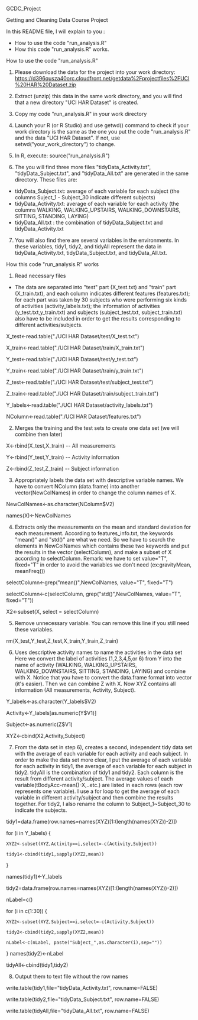 GCDC_Project

Getting and Cleaning Data Course Project

In this README file, I will explain to you :
- How to use the code "run_analysis.R"
- How this code "run_analysis.R" works.


How to use the code "run_analysis.R"

1. Please download the data for the project into your work directory:
https://d396qusza40orc.cloudfront.net/getdata%2Fprojectfiles%2FUCI%20HAR%20Dataset.zip

2. Extract (unzip) this data in the same work directory, and you will find that a new directory "UCI HAR Dataset" is created.

3. Copy my code "run_analysis.R" in your work directory

4. Launch your R (or R Studio) and use getwd() command to check if your work directory is the same as the one you put the code "run_analysis.R" and the data "UCI HAR Dataset". If not, use setwd("your_work_directory") to change.

5. In R, execute:
   source("run_analysis.R")

6. The you will find three more files "tidyData_Activity.txt", "tidyData_Subject.txt", and "tidyData_All.txt" are generated in the same directory. These files are:
- tidyData_Subject.txt: average of each variable for each subject (the columns Suject_1 - Subject_30 indicate different subjects)
- tidyData_Activity.txt: average of each variable for each activity (the columns WALKING, WALKING_UPSTAIRS, WALKING_DOWNSTAIRS, SITTING, STANDING, LAYING)
- tidyData_All.txt : the combination of tidyData_Subject.txt and tidyData_Activity.txt

7. You will also find there are several variables in the environments. In these variables, tidy1, tidy2, and tidyAll represent the data in tidyData_Activity.txt, tidyData_Subject.txt, and tidyData_All.txt.


How this code "run_analysis.R" works

1) Read necessary files
- The data are separated into "test" part (X_test.txt) and "train" part (X_train.txt), and each column indicates different features (features.txt); for each part was taken by 30 subjects who were performing six kinds of activities (activity_labels.txt); the information of activities (y_test.txt,y_train.txt) and subjects (subject_test.txt, subject_train.txt) also have to be included in order to get the results corresponding to different activities/subjects.

X_test<-read.table("./UCI HAR Dataset/test/X_test.txt")

X_train<-read.table("./UCI HAR Dataset/train/X_train.txt")

Y_test<-read.table("./UCI HAR Dataset/test/y_test.txt")

Y_train<-read.table("./UCI HAR Dataset/train/y_train.txt")

Z_test<-read.table("./UCI HAR Dataset/test/subject_test.txt")

Z_train<-read.table("./UCI HAR Dataset/train/subject_train.txt")

Y_labels<-read.table("./UCI HAR Dataset/activity_labels.txt")

NColumn<-read.table("./UCI HAR Dataset/features.txt")


2) Merges the training and the test sets to create one data set (we will combine then later)

X<-rbind(X_test,X_train) -- All measurements

Y<-rbind(Y_test,Y_train) -- Activity information

Z<-rbind(Z_test,Z_train) -- Subject information


3) Appropriately labels the data set with descriptive variable names.
We have to convert NColumn (data.frame) into another vector(NewColNames) in order to change the column names of X.

NewColNames<-as.character(NColumn$V2)

names(X)<-NewColNames


4) Extracts only the measurements on the mean and standard deviation for each measurement. 
According to features_info.txt, the keywords "mean()" and "std()" are what we need.
So we have to search the elements in NewColNames which contains these two keywords and put the results in the vector (selectColumn), and make a subset of X according to selectColumn.
Remark: we have to set value="T", fixed="T" in order to avoid the variables we don't need (ex:gravityMean, meanFreq())

selectColumn<-grep("mean()",NewColNames, value="T", fixed="T")

selectColumn<-c(selectColumn, grep("std()",NewColNames, value="T", fixed="T"))

X2<-subset(X, select = selectColumn)


5) Remove unnecessary variable. You can remove this line if you still need these variables.

rm(X_test,Y_test,Z_test,X_train,Y_train,Z_train)


6) Uses descriptive activity names to name the activities in the data set
Here we convert the label of activities (1,2,3,4,5,or 6) from Y into the name of activity (WALKING, WALKING_UPSTAIRS, WALKING_DOWNSTAIRS, SITTING, STANDING, LAYING) and combine with X.
Notice that you have to convert the data.frame format into vector (it's easier).
Then we can combine Z with X. 
Now XYZ contains all information (All measurements, Activity, Subject).

Y_labels<-as.character(Y_labels$V2)

Activity<-Y_labels[as.numeric(Y$V1)]

Subject<-as.numeric(Z$V1)

XYZ<-cbind(X2,Activity,Subject)


7) From the data set in step 6), creates a second, independent tidy data set with the average of each variable for each activity and each subject.
In order to make the data set more clear, I put the average of each variable for each activity in tidy1, the average of each variable for each subject in tidy2.
tidyAll is the combination of tidy1 and tidy2.
Each column is the result from different activity/subject.
The average values of each variable(tBodyAcc-mean()-X,..etc.) are listed in each rows (each row represents one variable).
I use a for loop to get the average of each variable in different activity/subject and then combine the results together.
For tidy2, I also rename the column to Subject_1~Subject_30 to indicate the subjects.

tidy1=data.frame(row.names=names(XYZ)[1:(length(names(XYZ))-2)])

for (i in Y_labels) {

    XYZ2<-subset(XYZ,Activity==i,select=-c(Activity,Subject))
    
    tidy1<-cbind(tidy1,sapply(XYZ2,mean))
    
}

names(tidy1)<-Y_labels

tidy2=data.frame(row.names=names(XYZ)[1:(length(names(XYZ))-2)])

nLabel=c()

for (i in c(1:30)) {

    XYZ2<-subset(XYZ,Subject==i,select=-c(Activity,Subject))
    
    tidy2<-cbind(tidy2,sapply(XYZ2,mean))
    
    nLabel<-c(nLabel, paste("Subject_",as.character(i),sep=""))
}
names(tidy2)<-nLabel

tidyAll<-cbind(tidy1,tidy2)


8) Output them to text file without the row names

write.table(tidy1,file="tidyData_Activity.txt", row.name=FALSE)

write.table(tidy2,file="tidyData_Subject.txt", row.name=FALSE)

write.table(tidyAll,file="tidyData_All.txt", row.name=FALSE)
